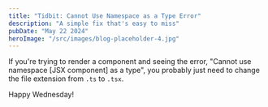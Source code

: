 ```yaml
---
title: "Tidbit: Cannot Use Namespace as a Type Error"
description: "A simple fix that's easy to miss"
pubDate: "May 22 2024"
heroImage: "/src/images/blog-placeholder-4.jpg"
---
```


If you're trying to render a component and seeing the error, "Cannot use namespace [JSX component] as a type", you probably just need to change the file extension from `.ts` to `.tsx`.

Happy Wednesday!
